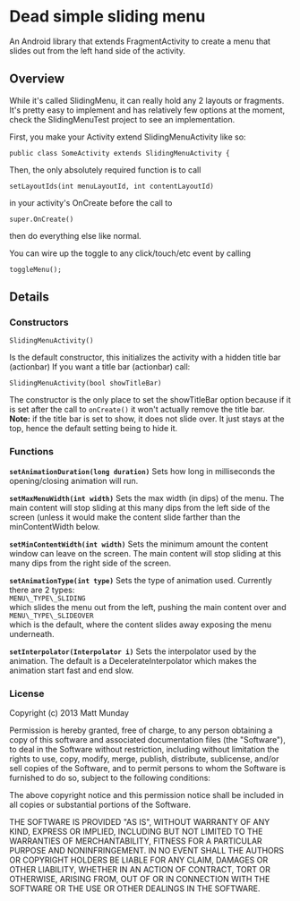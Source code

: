 # Dead simple sliding menu
An Android library that extends FragmentActivity to create a menu that slides out from the left hand side of the activity.

## Overview
While it's called SlidingMenu, it can really hold any 2 layouts or fragments. It's pretty easy to implement and has relatively few options at the moment, check the SlidingMenuTest project to see an implementation.

First, you make your Activity extend SlidingMenuActivity like so:

    public class SomeActivity extends SlidingMenuActivity {


Then, the only absolutely required function is to call 

    setLayoutIds(int menuLayoutId, int contentLayoutId)

in your activity's OnCreate before the call to 

    super.OnCreate()

then do everything else like normal.

You can wire up the toggle to any click/touch/etc event by calling 

    toggleMenu();

## Details

### Constructors

    SlidingMenuActivity()

Is the default constructor, this initializes the activity with a hidden title bar (actionbar)
If you want a title bar (actionbar) call:  

    SlidingMenuActivity(bool showTitleBar)

The constructor is the only place to set the showTitleBar option because if it is set after the call to `onCreate()` it won't actually remove the title bar.  
__Note:__ if the title bar is set to show, it does not slide over. It just stays at the top, hence the default setting being to hide it.

### Functions

__`setAnimationDuration(long duration)`__
Sets how long in milliseconds the opening/closing animation will run.

__`setMaxMenuWidth(int width)`__
Sets the max width (in dips) of the menu. The main content will stop sliding at this many dips from the left side of the screen (unless it would make the content slide farther than the minContentWidth below.

__`setMinContentWidth(int width)`__
Sets the minimum amount the content window can leave on the screen. The main content will stop sliding at this many dips from the right side of the screen.

__`setAnimationType(int type)`__
Sets the type of animation used. Currently there are 2 types:  
    `MENU\_TYPE\_SLIDING`  
which slides the menu out from the left, pushing the main content over and  
    `MENU\_TYPE\_SLIDEOVER`  
which is the default, where the content slides away exposing the menu underneath.

__`setInterpolator(Interpolator i)`__
Sets the interpolator used by the animation. The default is a DecelerateInterpolator which makes the animation start fast and end slow.


### License
Copyright (c) 2013 Matt Munday

Permission is hereby granted, free of charge, to any person obtaining a copy of this software and associated documentation files (the "Software"), to deal in the Software without restriction, including without limitation the rights to use, copy, modify, merge, publish, distribute, sublicense, and/or sell copies of the Software, and to permit persons to whom the Software is furnished to do so, subject to the following conditions:

The above copyright notice and this permission notice shall be included in all copies or substantial portions of the Software.

THE SOFTWARE IS PROVIDED "AS IS", WITHOUT WARRANTY OF ANY KIND, EXPRESS OR IMPLIED, INCLUDING BUT NOT LIMITED TO THE WARRANTIES OF MERCHANTABILITY, FITNESS FOR A PARTICULAR PURPOSE AND NONINFRINGEMENT. IN NO EVENT SHALL THE AUTHORS OR COPYRIGHT HOLDERS BE LIABLE FOR ANY CLAIM, DAMAGES OR OTHER LIABILITY, WHETHER IN AN ACTION OF CONTRACT, TORT OR OTHERWISE, ARISING FROM, OUT OF OR IN CONNECTION WITH THE SOFTWARE OR THE USE OR OTHER DEALINGS IN THE SOFTWARE.

